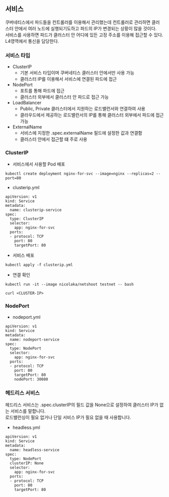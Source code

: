 ## 서비스
쿠버네티스에서 파드들을 컨트롤러를 이용해서 관리했는데 컨트롤러로 관리하면 클러스터 안에서 여러 노드에 실행되기도하고 파드의 IP가 변경되는 상황이 많을 것이다.  
서비스를 사용하면 파드가 클러스터 안 어디에 있든 고정 주소를 이용해 접근할 수 있다.  
L4영역에서 통신을 담당한다.  

### 서비스 타입
- ClusterIP
  - 기본 서비스 타입이며 쿠버네티스 클러스터 안에서만 사용 가능
  - 클러스터 IP를 이용해서 서비스에 연결된 파드에 접근
- NodePort
  - 포트를 통해 파드에 접근
  - 클러스터 외부에서 클러스터 안 파드로 접근 가능
- LoadBalancer
  - Public, Private 클러스터에서 지원하는 로드밸런서와 연결하여 사용
  - 클라우드에서 제공하는 로드밸런서의 IP를 통해 클러스터 외부에서 파드에 접근 가능
- ExternalName
  - 서비스에 지정한 .spec.externalName 필드에 설정한 값과 연결함
  - 클러스터 안에서 접근할 떄 주로 사용

### ClusterIP
- 서비스에서 사용할 Pod 배포
```
kubectl create deployment nginx-for-svc --image=nginx --replicas=2 --port=80
```
- clusterip.yml
```
apiVersion: v1
kind: Service
metadata:
  name: clusterip-service
spec:
  type: ClusterIP
  selector:
    app: nginx-for-svc
  ports:
  - protocol: TCP
    port: 80
    targetPort: 80
```
- 서비스 배포
```
kubectl apply -f clusterip.yml
```
- 연결 확인
```
kubectl run -it --image nicolaka/netshoot testnet -- bash

curl <CLUSTER-IP>
```

### NodePort
- nodeport.yml
```
apiVersion: v1
kind: Service
metadata:
  name: nodeport-service
spec:
  type: NodePort
  selector:
    app: nginx-for-svc
  ports:
  - protocol: TCP
    port: 80
    targetPort: 80
    nodePort: 30080
```

### 헤드리스 서비스
헤드리스 서비스는 .spec.clusterIP의 필드 값을 None으로 설정하여 클러스터 IP가 없는 서비스를 말합니다.  
로드밸런싱이 필요 없거나 단일 서비스 IP가 필요 없을 때 사용합니다.  
- headless.yml
```
apiVersion: v1
kind: Service
metadata:
  name: headless-service
spec:
  type: NodePort
  clusterIP: None
  selector:
    app: nginx-for-svc
  ports:
  - protocol: TCP
    port: 80
    targetPort: 80
```

